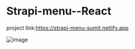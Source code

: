 # Strapi-menu--React
project link:https://strapi-menu-sumit.netlify.app


![image](https://github.com/sumit260799/Strapi-menu--React/assets/94750004/09172eec-17a3-46d3-8de1-c4c430862f34)
